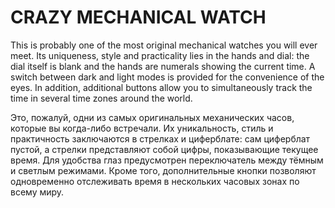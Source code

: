 # CRAZY MECHANICAL WATCH

This is probably one of the most original mechanical watches you will ever meet. Its uniqueness, style and practicality lies in the hands and dial: the dial itself is blank and the hands are numerals showing the current time.
A switch between dark and light modes is provided for the convenience of the eyes. In addition, additional buttons allow you to simultaneously track the time in several time zones around the world.


Это, пожалуй, одни из самых оригинальных механических часов, которые вы когда-либо встречали. Их уникальность, стиль и практичность заключаются в стрелках и циферблате: сам циферблат пустой, а стрелки представляют собой цифры, показывающие текущее время.
Для удобства глаз предусмотрен переключатель между тёмным и светлым режимами. Кроме того, дополнительные кнопки позволяют одновременно отслеживать время в нескольких часовых зонах по всему миру.
